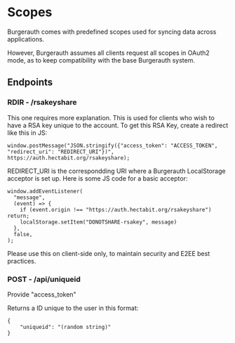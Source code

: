 # Scopes

Burgerauth comes with predefined scopes used for syncing data across applications.

However, Burgerauth assumes all clients request all scopes in OAuth2 mode, as to keep compatibility with the base Burgerauth system.

## Endpoints

### RDIR - /rsakeyshare

This one requires more explanation. This is used for clients who wish to have a RSA key unique to the account. To get this RSA Key, create a redirect like this in JS:

```
window.postMessage("JSON.stringify({"access_token": "ACCESS_TOKEN", "redirect_uri": "REDIRECT_URI"})", https://auth.hectabit.org/rsakeyshare);
```
REDIRECT_URI is the correspondding URI where a Burgerauth LocalStorage acceptor is set up. Here is some JS code for a basic acceptor:

```
window.addEventListener(
  "message",
  (event) => {
    if (event.origin !== "https://auth.hectabit.org/rsakeyshare") return;
    localStorage.setItem("DONOTSHARE-rsakey", message)
  },
  false,
);
```
Please use this on client-side only, to maintain security and E2EE best practices.

### POST - /api/uniqueid
Provide "access_token"

Returns a ID unique to the user in this format:

```
{
    "uniqueid": "(random string)"
}
```
